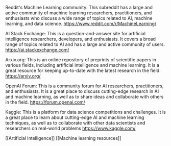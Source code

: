 Reddit's Machine Learning community: This subreddit has a large and active community of machine learning researchers, practitioners, and enthusiasts who discuss a wide range of topics related to AI, machine learning, and data science.
https://www.reddit.com/r/MachineLearning/

AI Stack Exchange: This is a question-and-answer site for artificial intelligence researchers, developers, and enthusiasts. It covers a broad range of topics related to AI and has a large and active community of users.
https://ai.stackexchange.com/

Arxiv.org: This is an online repository of preprints of scientific papers in various fields, including artificial intelligence and machine learning. It is a great resource for keeping up-to-date with the latest research in the field.
https://arxiv.org/

OpenAI Forum: This is a community forum for AI researchers, practitioners, and enthusiasts. It is a great place to discuss cutting-edge research in AI and machine learning, as well as to share ideas and collaborate with others in the field.
https://forum.openai.com/

Kaggle: This is a platform for data science competitions and challenges. It is a great place to learn about cutting-edge AI and machine learning techniques, as well as to collaborate with other data scientists and researchers on real-world problems
https://www.kaggle.com/

[[Artificial Intelligence]]
[[Machine learning resources]]